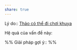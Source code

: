 ```yaml
---
share: true
---
```

Lý do:: [Thảo có thể đi chơi khuya](./Th%E1%BA%A3o%20c%C3%B3%20th%E1%BB%83%20%C4%91i%20ch%C6%A1i%20khuya.md)

Hệ quả của vấn đề này:


%%
Giải pháp gợi ý:: 
%%


